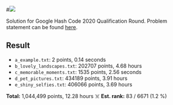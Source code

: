 #![](https://anchr.io/i/9wLgJ.png)

Solution for Google Hash Code 2020 Qualification Round. Problem statement can be found [here](https://github.com/MartinSandeCosta/Hashcode2020/blob/master/hashcode_2020_online_qualification_round.pdf).

## Result
* `a_example.txt`: 2 points, 0.14 seconds
* `b_lovely_landscapes.txt`: 202707 points, 4.68 hours
* `c_memorable_moments.txt`: 1535 points, 2.56 seconds
* `d_pet_pictures.txt`: 434189 points, 3.91 hours
* `e_shiny_selfies.txt`: 406066 points, 3.69 hours

**Total:** 1,044,499 points, 12.28 hours ☠️
**Est. rank:** 83 / 6671 (1.2 %)
